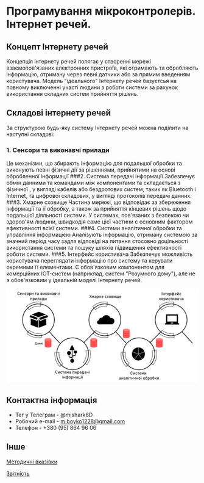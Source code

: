 # Програмування мікроконтролерів. Інтернет речей.

## Концепт Інтернету речей

Концепція інтернету речей полягає у створенні мережі взаємопов'язаних електронних
пристроїв, які отримають та обробляють інформацію, отриману через певні датчики або
за прямим введенням користувача. Модель "ідеального" Інтернету речей базуєтсья на
повному виключенні участі людини з роботи системи за рахунок використання складних
систем прийняття рішень.

## Складові інтернету речей  
За структурою будь-яку систему Інтернету речей можна поділити на наступні складові:

### 1. Сенсори та виконавчі прилади
Це механізми, що збирають інформацію для подальшої обробки та виконують певні
фізичні дії за рішеннями, прийнятими на основі обробленної інформації
###2. Система передачі інформації
Забезпечує обмін данними та командами між компонентами та складається з фізичної ,
у вигляді кабелів або бездротових систем, таких як Bluetooth і Internet, та
цифрової складових, у вигляді протоколів передачі данних.
###3. Хмарне сховище
Частина мережі, що відповідає за збереження інформації та ії обробку, а також за
прийняття кінцевих рішень щодо подальшої діяльності системи. У системах, пов'язаних
з безпекою чи здоров'ям людини, швидкодія саме цієї частини є основним фактором
ефективності всієї системи.
###4. Системи аналітичної обробки та управління інформацією
Аналізують інформацію, отриману системою за значний період часу задля відповіді на 
питання стосовно доцільності використання системи та пошуку шляхів підвищення
ефективності роботи системи.
###5. Інтерфейс користивача
Забезпечує можливість користувача переглядати інформацію про систему та керувати
окремими її елементами. Є обов'язковим компонентом для комерційних IOT-систем
(наприклад, систем "Розумного дому"), але не э обов'язковим у ідеальній моделі
Інтернету речей.

![Components_Of_IoT_System](https://github.com/HumbleShark/Internet-of-Things/blob/master/assets/images/iot_components.png)


## Контактна інформація
* Тег у Телеграм - @mishark8D
* Робочий e-mail - m.boyko1228@gmail.com
* Телефон - +380 (95) 864 96 06

## Інше
[Методичні вказівки](https://jace-dev.herokuapp.com/design/js-talks#/)

[Звітність](https://drive.google.com/file/d/1A5Pxqb0Esy78t9xhMlkWzzx4chdkXAl2/view?usp=sharing)